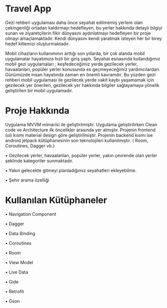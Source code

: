 # Travel App
  
  Gezi rehberi uygulaması daha önce seyahat edilmemiş yerlere
olan çekingenliği ortadan kaldırmayı hedefleyen, bu yerler hakkında detaylı bilgiyi sunan ve ziyaretçilerin
fikir dünyasını aydınlatmayı hedefleyen bir proje olmayı amaçlamaktadır. Kendi dünyasını kendi yaratmak
isteyen her bir birey hedef kitlemizi oluşturmaktadır.

 Mobil cihazların kullanımının arttığı son yıllarda, bir çok alanda mobil uygulamalar hayatımıza hızlı
bir giriş yaptı. Seyahat esnasında kullandığımız mobil gezi uygulamaları ; keşfedeceğimiz yerde gezilecek yerler,
havaalanları, popüler yerler konusunda es geçmeyeceğimiz yardımcılardan. Günümüzde insan hayatında zaman
en önemli kavramdır. Bu yüzden gezi rehberi mobil uygulaması ile gezilecek yerde vakit kaybı yaşamamak
için gezilecek yer önerileri, gezilecek yer hakkında bilgiler sağlayamaya yönelik geliştirilen bir mobil uygulamadır.

# Proje Hakkında

 Uygulama MVVM mimarisi ile geliştirilmiştir. Uygulama geliştirilirken Clean code ve Architecture ilk öncelikler arasında yer almıştır. Projenin frontend (ui) kısmı 
 material design göre geliştirilmiştir. Projenin backend kısmı ise android jetpack kütüphanesinin son teknolojileri kullanılmıştır. ( Room, Coroutines, Dagger vb.)

• Gezilecek yerler, havaalanları, popüler yerler, yakın çevrende olan yerler şeklinde kategoriler sunmaktadır.

• Yakın gelecekte gitmeyi planladığımız seyahatleri ekleyebilme.

• Şehir arama özelliği



# Kullanılan Kütüphaneler

• Navigation Component

• Dagger

• Data Binding

• Coroutines

• Room

• View Model

• Live Data

• Gide

• Retrofit

• Gson

